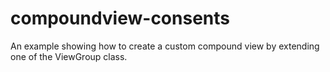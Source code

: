 # compoundview-consents
An example showing how to create a custom compound view by extending one of the ViewGroup class. 
